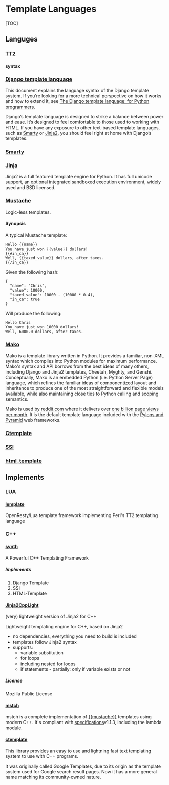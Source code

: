 # Template Languages

[TOC]

## Languges

### [TT2](http://www.tt2.org/)

#### syntax

### [Django template language](https://docs.djangoproject.com/en/dev/ref/templates/language/)

This document explains the language syntax of the Django template system. If you’re looking for a more technical perspective on how it works and how to extend it, see [The Django template language: for Python programmers](https://docs.djangoproject.com/en/dev/ref/templates/api/).

Django’s template language is designed to strike a balance between power and ease. It’s designed to feel comfortable to those used to working with HTML. If you have any exposure to other text-based template languages, such as [Smarty](http://www.smarty.net/) or [Jinja2](http://jinja.pocoo.org/), you should feel right at home with Django’s templates.

### [Smarty](https://github.com/smarty-php/smarty/)

### [Jinja](http://jinja.pocoo.org/)

Jinja2 is a full featured template engine for Python. It has full unicode support, an optional integrated sandboxed execution environment, widely used and BSD licensed.

### [Mustache](http://mustache.github.io/)

Logic-less templates.

#### Synopsis

A typical Mustache template:

```
Hello {{name}}
You have just won {{value}} dollars!
{{#in_ca}}
Well, {{taxed_value}} dollars, after taxes.
{{/in_ca}}
```

Given the following hash:

```
{
  "name": "Chris",
  "value": 10000,
  "taxed_value": 10000 - (10000 * 0.4),
  "in_ca": true
}
```

Will produce the following:

```
Hello Chris
You have just won 10000 dollars!
Well, 6000.0 dollars, after taxes.
```

### [Mako](http://www.makotemplates.org/)

Mako is a template library written in Python. It provides a familiar, non-XML syntax which compiles into Python modules for maximum performance. Mako's syntax and API borrows from the best ideas of many others, including Django and Jinja2 templates, Cheetah, Myghty, and Genshi. Conceptually, Mako is an embedded Python (i.e. Python Server Page) language, which refines the familiar ideas of componentized layout and inheritance to produce one of the most straightforward and flexible models available, while also maintaining close ties to Python calling and scoping semantics.

Mako is used by [reddit.com](http://reddit.com/) where it delivers over [one billion page views per month](http://mashable.com/2011/02/02/reddit-surpasses-1-billion-monthly-pageviews/). It is the default template language included with the [Pylons and Pyramid](https://www.pylonsproject.org/) web frameworks.

### [Ctemplate](https://htmlpreview.github.io/?https://raw.githubusercontent.com/OlafvdSpek/ctemplate/master/doc/guide.html)

### [SSI](http://httpd.apache.org/docs/current/howto/ssi.html)

### [html_template](http://html-template.sourceforge.net/html_template.html)



## Implements

### LUA

#### [lemplate](https://github.com/openresty/lemplate) 

OpenResty/Lua template framework implementing Perl's TT2 templating language

### C++

#### [synth](https://github.com/ajg/synth)

A Powerful C++ Templating Framework

##### Implements

1. Django Template
2. SSI
3. HTML-Template

#### [Jinja2CppLight](https://github.com/hughperkins/Jinja2CppLight)

(very) lightweight version of Jinja2 for C++

Lightweight templating engine for C++, based on Jinja2

- no dependencies, everything you need to build is included
- templates follow Jinja2 syntax
- supports:
  - variable substitution
  - for loops
  - including nested for loops
  - if statements - partially: only if variable exists or not

##### License

Mozilla Public License

#### [mstch](https://github.com/no1msd/mstch)

mstch is a complete implementation of [{{mustache}}](http://mustache.github.io/) templates using modern C++. It's compliant with [specifications](https://github.com/mustache/spec)v1.1.3, including the lambda module.

#### [ctemplate](https://github.com/OlafvdSpek/ctemplate)

This library provides an easy to use and lightning fast text templating system to use with C++ programs.

It was originally called Google Templates, due to its origin as the template system used for Google search result pages. Now it has a more general name matching its community-owned nature.